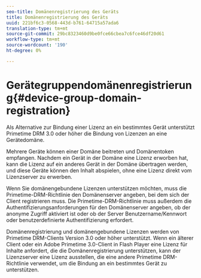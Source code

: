 ```yaml
---
seo-title: Domänenregistrierung des Geräts
title: Domänenregistrierung des Geräts
uuid: 221bf6c3-0568-443d-b761-64715a57ada6
translation-type: tm+mt
source-git-commit: 29bc8323460d9be0fce66cbea7c6fce46df20d61
workflow-type: tm+mt
source-wordcount: '190'
ht-degree: 0%

---
```



# Gerätegruppendomänenregistrierung{#device-group-domain-registration}

Als Alternative zur Bindung einer Lizenz an ein bestimmtes Gerät unterstützt Primetime DRM 3.0 oder höher die Bindung von Lizenzen an eine Gerätedomäne.

Mehrere Geräte können einer Domäne beitreten und Domänentoken empfangen. Nachdem ein Gerät in der Domäne eine Lizenz erworben hat, kann die Lizenz auf ein anderes Gerät in der Domäne übertragen werden, und diese Geräte können den Inhalt abspielen, ohne eine Lizenz direkt vom Lizenzserver zu erwerben.

Wenn Sie domänengebundene Lizenzen unterstützen möchten, muss die Primetime-DRM-Richtlinie den Domänenserver angeben, bei dem sich der Client registrieren muss. Die Primetime-DRM-Richtlinie muss außerdem die Authentifizierungsanforderungen für den Domänenserver angeben, ob der anonyme Zugriff aktiviert ist oder ob der Server Benutzername/Kennwort oder benutzerdefinierte Authentifizierung erfordert.

Domänenregistrierung und domänengebundene Lizenzen werden von Primetime DRM-Clients Version 3.0 oder höher unterstützt. Wenn ein älterer Client oder ein Adobe Primetime 3.0-Client in Flash Player eine Lizenz für Inhalte anfordert, die die Domänenregistrierung unterstützen, kann der Lizenzserver eine Lizenz ausstellen, die eine andere Primetime DRM-Richtlinie verwendet, um die Bindung an ein bestimmtes Gerät zu unterstützen.
